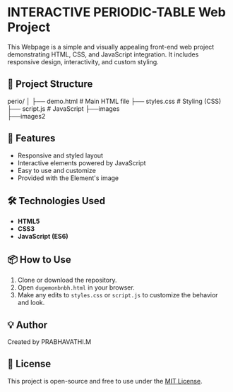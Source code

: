 # INTERACTIVE PERIODIC-TABLE   Web Project

This Webpage is a simple and visually appealing front-end web project demonstrating HTML, CSS, and JavaScript integration. It includes responsive design, interactivity, and custom styling.

## 📁 Project Structure

perio/
│
├── demo.html # Main HTML file
├── styles.css # Styling (CSS)
├── script.js # JavaScript 
├──images  
├──images2


## 🚀 Features

- Responsive and styled layout
- Interactive elements powered by JavaScript
- Easy to use and customize
- Provided with the Element's image

## 🛠️ Technologies Used

- **HTML5**
- **CSS3**
- **JavaScript (ES6)**

## 📦 How to Use

1. Clone or download the repository.
2. Open `dugemonbnbh.html` in your browser.
3. Make any edits to `styles.css` or `script.js` to customize the behavior and look.

## 💡 Author

Created by PRABHAVATHI.M

## 📄 License

This project is open-source and free to use under the [MIT License](https://opensource.org/licenses/MIT).
